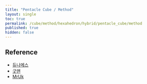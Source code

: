 ```yaml
---
title: "Pentacle Cube / Method"
layout: single
toc: true
permalink: /cube/method/hexahedron/hybrid/pentacle_cube/method
published: true
hidden: false
---
```


<head>
  <base target="_blank">
</head>



## Reference

- [듀나메스](https://youtu.be/EUtZcvWS_Zc)
- [굿맨](https://youtu.be/exlG6UUVUoA)
- [MrUk](https://youtu.be/aTKEIkBfxts)
